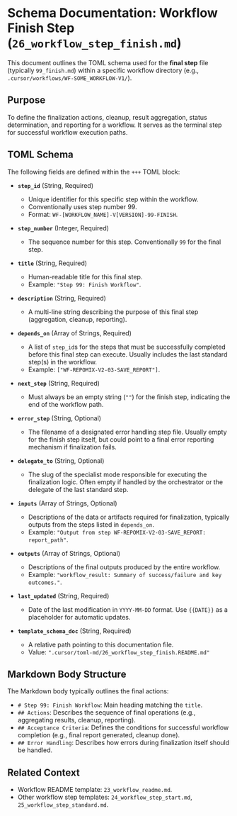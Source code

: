 # Schema Documentation: Workflow Finish Step (`26_workflow_step_finish.md`)

This document outlines the TOML schema used for the **final step** file (typically `99_finish.md`) within a specific workflow directory (e.g., `.cursor/workflows/WF-SOME_WORKFLOW-V1/`).

## Purpose

To define the finalization actions, cleanup, result aggregation, status determination, and reporting for a workflow. It serves as the terminal step for successful workflow execution paths.

## TOML Schema

The following fields are defined within the `+++` TOML block:

*   **`step_id`** (String, Required)
    *   Unique identifier for this specific step within the workflow.
    *   Conventionally uses step number 99.
    *   Format: `WF-[WORKFLOW_NAME]-V[VERSION]-99-FINISH`.

*   **`step_number`** (Integer, Required)
    *   The sequence number for this step. Conventionally `99` for the final step.

*   **`title`** (String, Required)
    *   Human-readable title for this final step.
    *   Example: `"Step 99: Finish Workflow"`.

*   **`description`** (String, Required)
    *   A multi-line string describing the purpose of this final step (aggregation, cleanup, reporting).

*   **`depends_on`** (Array of Strings, Required)
    *   A list of `step_id`s for the steps that must be successfully completed before this final step can execute. Usually includes the last standard step(s) in the workflow.
    *   Example: `["WF-REPOMIX-V2-03-SAVE_REPORT"]`.

*   **`next_step`** (String, Required)
    *   Must always be an empty string (`""`) for the finish step, indicating the end of the workflow path.

*   **`error_step`** (String, Optional)
    *   The filename of a designated error handling step file. Usually empty for the finish step itself, but could point to a final error reporting mechanism if finalization fails.

*   **`delegate_to`** (String, Optional)
    *   The slug of the specialist mode responsible for executing the finalization logic. Often empty if handled by the orchestrator or the delegate of the last standard step.

*   **`inputs`** (Array of Strings, Optional)
    *   Descriptions of the data or artifacts required for finalization, typically outputs from the steps listed in `depends_on`.
    *   Example: `"Output from step WF-REPOMIX-V2-03-SAVE_REPORT: report_path"`.

*   **`outputs`** (Array of Strings, Optional)
    *   Descriptions of the final outputs produced by the entire workflow.
    *   Example: `"workflow_result: Summary of success/failure and key outcomes."`.

*   **`last_updated`** (String, Required)
    *   Date of the last modification in `YYYY-MM-DD` format. Use `{{DATE}}` as a placeholder for automatic updates.

*   **`template_schema_doc`** (String, Required)
    *   A relative path pointing to this documentation file.
    *   Value: `".cursor/toml-md/26_workflow_step_finish.README.md"`

## Markdown Body Structure

The Markdown body typically outlines the final actions:

*   `# Step 99: Finish Workflow`: Main heading matching the `title`.
*   `## Actions`: Describes the sequence of final operations (e.g., aggregating results, cleanup, reporting).
*   `## Acceptance Criteria`: Defines the conditions for successful workflow completion (e.g., final report generated, cleanup done).
*   `## Error Handling`: Describes how errors during finalization itself should be handled.

## Related Context

*   Workflow README template: `23_workflow_readme.md`.
*   Other workflow step templates: `24_workflow_step_start.md`, `25_workflow_step_standard.md`.